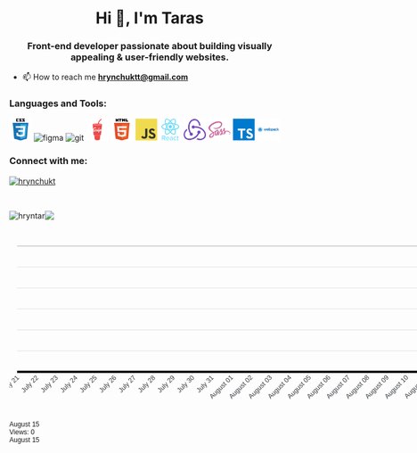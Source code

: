 <h1 align="center">Hi 👋, I'm Taras</h1>
<h3 align="center">Front-end developer passionate about building visually appealing & user-friendly websites.</h3>

- 📫 How to reach me **hrynchuktt@gmail.com**



<h3 align="left">Languages and Tools:</h3>
<p align="left"> <img src="https://raw.githubusercontent.com/devicons/devicon/master/icons/css3/css3-original-wordmark.svg" alt="css3" width="40" height="40"/>  <img src="https://www.vectorlogo.zone/logos/figma/figma-icon.svg" alt="figma" width="40" height="40"/>  <img src="https://www.vectorlogo.zone/logos/git-scm/git-scm-icon.svg" alt="git" width="40" height="40"/> <img src="https://raw.githubusercontent.com/devicons/devicon/master/icons/gulp/gulp-plain.svg" alt="gulp" width="40" height="40"/>  <img src="https://raw.githubusercontent.com/devicons/devicon/master/icons/html5/html5-original-wordmark.svg" alt="html5" width="40" height="40"/> <img src="https://raw.githubusercontent.com/devicons/devicon/master/icons/javascript/javascript-original.svg" alt="javascript" width="40" height="40"/> <img src="https://raw.githubusercontent.com/devicons/devicon/master/icons/react/react-original-wordmark.svg" alt="react" width="40" height="40"/>  <img src="https://raw.githubusercontent.com/devicons/devicon/master/icons/redux/redux-original.svg" alt="redux" width="40" height="40"/> <img src="https://raw.githubusercontent.com/devicons/devicon/master/icons/sass/sass-original.svg" alt="sass" width="40" height="40"/> <img src="https://raw.githubusercontent.com/devicons/devicon/master/icons/typescript/typescript-original.svg" alt="typescript" width="40" height="40"/> <img src="https://raw.githubusercontent.com/devicons/devicon/d00d0969292a6569d45b06d3f350f463a0107b0d/icons/webpack/webpack-original-wordmark.svg" alt="webpack" width="40" height="40"/> </p>

<h3 align="left">Connect with me:</h3>
<p align="left">
<a href="https://linkedin.com/in/hrynchukt" target="blank"><img align="center" src="https://raw.githubusercontent.com/rahuldkjain/github-profile-readme-generator/master/src/images/icons/Social/linked-in-alt.svg" alt="hrynchukt" height="30" width="40" /></a>
</p>



<br/>

<p><img align="left" src="https://github-readme-stats.vercel.app/api/top-langs?username=hryntar&show_icons=true&title_color=ffffff&text_color=ffffff&bg_color=000000&locale=en&layout=compact" alt="hryntar" /></p>

<a href="https://u8views.com/github/hryntar"><img src="https://u8views.com/api/v1/github/profiles/107917877/views/day-week-month-total-count.svg"></a>


<div class="profile__chart">
                <div class="profile__chart js-chart-views-statistic" style="min-height: 355px;"><div id="apexchartsc9pid7sd" class="apexcharts-canvas apexchartsc9pid7sd apexcharts-theme-" style="width: 1136px; height: 340px;"><svg id="SvgjsSvg1496" width="1136" height="340" xmlns="http://www.w3.org/2000/svg" version="1.1" xmlns:xlink="http://www.w3.org/1999/xlink" xmlns:svgjs="http://svgjs.dev" class="apexcharts-svg" xmlns:data="ApexChartsNS" transform="translate(0, 0)"><foreignObject x="0" y="0" width="1136" height="340"><div class="apexcharts-legend" xmlns="http://www.w3.org/1999/xhtml" style="max-height: 170px;"></div></foreignObject><rect id="SvgjsRect1502" width="0" height="0" x="0" y="0" rx="0" ry="0" opacity="1" stroke-width="0" stroke="none" stroke-dasharray="0" fill="#fefefe"></rect><g id="SvgjsG1506" class="apexcharts-datalabels-group" transform="translate(0, 0) scale(1)"></g><g id="SvgjsG1507" class="apexcharts-datalabels-group" transform="translate(0, 0) scale(1)"></g><g id="SvgjsG1664" class="apexcharts-yaxis" rel="0" transform="translate(1128.4261713027954, 0)"><g id="SvgjsG1665" class="apexcharts-yaxis-texts-g"><text id="SvgjsText1667" font-family="Helvetica, Arial, sans-serif" x="-20" y="33.666666666666664" text-anchor="start" dominant-baseline="auto" font-size="11px" font-weight="400" fill="#373d3f" class="apexcharts-text apexcharts-yaxis-label " style="font-family: Helvetica, Arial, sans-serif;"><tspan id="SvgjsTspan1668">3</tspan><title>3</title></text><text id="SvgjsText1670" font-family="Helvetica, Arial, sans-serif" x="-20" y="71.29849193488226" text-anchor="start" dominant-baseline="auto" font-size="11px" font-weight="400" fill="#373d3f" class="apexcharts-text apexcharts-yaxis-label " style="font-family: Helvetica, Arial, sans-serif;"><tspan id="SvgjsTspan1671">2.5</tspan><title>2.5</title></text><text id="SvgjsText1673" font-family="Helvetica, Arial, sans-serif" x="-20" y="108.93031720309787" text-anchor="start" dominant-baseline="auto" font-size="11px" font-weight="400" fill="#373d3f" class="apexcharts-text apexcharts-yaxis-label " style="font-family: Helvetica, Arial, sans-serif;"><tspan id="SvgjsTspan1674">2</tspan><title>2</title></text><text id="SvgjsText1676" font-family="Helvetica, Arial, sans-serif" x="-20" y="146.56214247131348" text-anchor="start" dominant-baseline="auto" font-size="11px" font-weight="400" fill="#373d3f" class="apexcharts-text apexcharts-yaxis-label " style="font-family: Helvetica, Arial, sans-serif;"><tspan id="SvgjsTspan1677">1.5</tspan><title>1.5</title></text><text id="SvgjsText1679" font-family="Helvetica, Arial, sans-serif" x="-20" y="184.19396773952909" text-anchor="start" dominant-baseline="auto" font-size="11px" font-weight="400" fill="#373d3f" class="apexcharts-text apexcharts-yaxis-label " style="font-family: Helvetica, Arial, sans-serif;"><tspan id="SvgjsTspan1680">1</tspan><title>1</title></text><text id="SvgjsText1682" font-family="Helvetica, Arial, sans-serif" x="-20" y="221.8257930077447" text-anchor="start" dominant-baseline="auto" font-size="11px" font-weight="400" fill="#373d3f" class="apexcharts-text apexcharts-yaxis-label " style="font-family: Helvetica, Arial, sans-serif;"><tspan id="SvgjsTspan1683">0.5</tspan><title>0.5</title></text><text id="SvgjsText1685" font-family="Helvetica, Arial, sans-serif" x="-20" y="259.4576182759603" text-anchor="start" dominant-baseline="auto" font-size="11px" font-weight="400" fill="#373d3f" class="apexcharts-text apexcharts-yaxis-label " style="font-family: Helvetica, Arial, sans-serif;"><tspan id="SvgjsTspan1686">0</tspan><title>0</title></text></g></g><g id="SvgjsG1498" class="apexcharts-inner apexcharts-graphical" transform="translate(14, 30)"><defs id="SvgjsDefs1497"><clipPath id="gridRectMaskc9pid7sd"><rect id="SvgjsRect1504" width="1091.4261713027954" height="233.79095160929361" x="-4" y="-4" rx="0" ry="0" opacity="1" stroke-width="0" stroke="none" stroke-dasharray="0" fill="#fff"></rect></clipPath><clipPath id="forecastMaskc9pid7sd"></clipPath><clipPath id="nonForecastMaskc9pid7sd"></clipPath><clipPath id="gridRectMarkerMaskc9pid7sd"><rect id="SvgjsRect1505" width="1087.4261713027954" height="229.79095160929361" x="-2" y="-2" rx="0" ry="0" opacity="1" stroke-width="0" stroke="none" stroke-dasharray="0" fill="#fff"></rect></clipPath><linearGradient id="SvgjsLinearGradient1512" x1="0" y1="0" x2="0" y2="1"><stop id="SvgjsStop1513" stop-opacity="0.7" stop-color="rgba(160,172,255,0.7)" offset="0"></stop><stop id="SvgjsStop1514" stop-opacity="0.9" stop-color="rgba(255,255,255,0.9)" offset="1"></stop><stop id="SvgjsStop1515" stop-opacity="0.9" stop-color="rgba(255,255,255,0.9)" offset="1"></stop></linearGradient></defs><line id="SvgjsLine1503" x1="873.230783308706" y1="0" x2="873.230783308706" y2="225.79095160929361" stroke="#b6b6b6" stroke-dasharray="3" stroke-linecap="butt" class="apexcharts-xcrosshairs" x="873.230783308706" y="0" width="1" height="225.79095160929361" fill="#b1b9c4" filter="none" fill-opacity="0.9" stroke-width="1"></line><line id="SvgjsLine1522" x1="0" y1="225.79095160929361" x2="0" y2="231.79095160929361" stroke="#e0e0e0" stroke-dasharray="0" stroke-linecap="butt" class="apexcharts-xaxis-tick"></line><line id="SvgjsLine1523" x1="34.94923133234824" y1="225.79095160929361" x2="34.94923133234824" y2="231.79095160929361" stroke="#e0e0e0" stroke-dasharray="0" stroke-linecap="butt" class="apexcharts-xaxis-tick"></line><line id="SvgjsLine1524" x1="69.89846266469648" y1="225.79095160929361" x2="69.89846266469648" y2="231.79095160929361" stroke="#e0e0e0" stroke-dasharray="0" stroke-linecap="butt" class="apexcharts-xaxis-tick"></line><line id="SvgjsLine1525" x1="104.84769399704473" y1="225.79095160929361" x2="104.84769399704473" y2="231.79095160929361" stroke="#e0e0e0" stroke-dasharray="0" stroke-linecap="butt" class="apexcharts-xaxis-tick"></line><line id="SvgjsLine1526" x1="139.79692532939296" y1="225.79095160929361" x2="139.79692532939296" y2="231.79095160929361" stroke="#e0e0e0" stroke-dasharray="0" stroke-linecap="butt" class="apexcharts-xaxis-tick"></line><line id="SvgjsLine1527" x1="174.7461566617412" y1="225.79095160929361" x2="174.7461566617412" y2="231.79095160929361" stroke="#e0e0e0" stroke-dasharray="0" stroke-linecap="butt" class="apexcharts-xaxis-tick"></line><line id="SvgjsLine1528" x1="209.69538799408943" y1="225.79095160929361" x2="209.69538799408943" y2="231.79095160929361" stroke="#e0e0e0" stroke-dasharray="0" stroke-linecap="butt" class="apexcharts-xaxis-tick"></line><line id="SvgjsLine1529" x1="244.64461932643766" y1="225.79095160929361" x2="244.64461932643766" y2="231.79095160929361" stroke="#e0e0e0" stroke-dasharray="0" stroke-linecap="butt" class="apexcharts-xaxis-tick"></line><line id="SvgjsLine1530" x1="279.5938506587859" y1="225.79095160929361" x2="279.5938506587859" y2="231.79095160929361" stroke="#e0e0e0" stroke-dasharray="0" stroke-linecap="butt" class="apexcharts-xaxis-tick"></line><line id="SvgjsLine1531" x1="314.54308199113416" y1="225.79095160929361" x2="314.54308199113416" y2="231.79095160929361" stroke="#e0e0e0" stroke-dasharray="0" stroke-linecap="butt" class="apexcharts-xaxis-tick"></line><line id="SvgjsLine1532" x1="349.4923133234824" y1="225.79095160929361" x2="349.4923133234824" y2="231.79095160929361" stroke="#e0e0e0" stroke-dasharray="0" stroke-linecap="butt" class="apexcharts-xaxis-tick"></line><line id="SvgjsLine1533" x1="384.4415446558306" y1="225.79095160929361" x2="384.4415446558306" y2="231.79095160929361" stroke="#e0e0e0" stroke-dasharray="0" stroke-linecap="butt" class="apexcharts-xaxis-tick"></line><line id="SvgjsLine1534" x1="419.39077598817886" y1="225.79095160929361" x2="419.39077598817886" y2="231.79095160929361" stroke="#e0e0e0" stroke-dasharray="0" stroke-linecap="butt" class="apexcharts-xaxis-tick"></line><line id="SvgjsLine1535" x1="454.3400073205271" y1="225.79095160929361" x2="454.3400073205271" y2="231.79095160929361" stroke="#e0e0e0" stroke-dasharray="0" stroke-linecap="butt" class="apexcharts-xaxis-tick"></line><line id="SvgjsLine1536" x1="489.2892386528753" y1="225.79095160929361" x2="489.2892386528753" y2="231.79095160929361" stroke="#e0e0e0" stroke-dasharray="0" stroke-linecap="butt" class="apexcharts-xaxis-tick"></line><line id="SvgjsLine1537" x1="524.2384699852236" y1="225.79095160929361" x2="524.2384699852236" y2="231.79095160929361" stroke="#e0e0e0" stroke-dasharray="0" stroke-linecap="butt" class="apexcharts-xaxis-tick"></line><line id="SvgjsLine1538" x1="559.1877013175719" y1="225.79095160929361" x2="559.1877013175719" y2="231.79095160929361" stroke="#e0e0e0" stroke-dasharray="0" stroke-linecap="butt" class="apexcharts-xaxis-tick"></line><line id="SvgjsLine1539" x1="594.1369326499201" y1="225.79095160929361" x2="594.1369326499201" y2="231.79095160929361" stroke="#e0e0e0" stroke-dasharray="0" stroke-linecap="butt" class="apexcharts-xaxis-tick"></line><line id="SvgjsLine1540" x1="629.0861639822684" y1="225.79095160929361" x2="629.0861639822684" y2="231.79095160929361" stroke="#e0e0e0" stroke-dasharray="0" stroke-linecap="butt" class="apexcharts-xaxis-tick"></line><line id="SvgjsLine1541" x1="664.0353953146167" y1="225.79095160929361" x2="664.0353953146167" y2="231.79095160929361" stroke="#e0e0e0" stroke-dasharray="0" stroke-linecap="butt" class="apexcharts-xaxis-tick"></line><line id="SvgjsLine1542" x1="698.984626646965" y1="225.79095160929361" x2="698.984626646965" y2="231.79095160929361" stroke="#e0e0e0" stroke-dasharray="0" stroke-linecap="butt" class="apexcharts-xaxis-tick"></line><line id="SvgjsLine1543" x1="733.9338579793133" y1="225.79095160929361" x2="733.9338579793133" y2="231.79095160929361" stroke="#e0e0e0" stroke-dasharray="0" stroke-linecap="butt" class="apexcharts-xaxis-tick"></line><line id="SvgjsLine1544" x1="768.8830893116616" y1="225.79095160929361" x2="768.8830893116616" y2="231.79095160929361" stroke="#e0e0e0" stroke-dasharray="0" stroke-linecap="butt" class="apexcharts-xaxis-tick"></line><line id="SvgjsLine1545" x1="803.8323206440099" y1="225.79095160929361" x2="803.8323206440099" y2="231.79095160929361" stroke="#e0e0e0" stroke-dasharray="0" stroke-linecap="butt" class="apexcharts-xaxis-tick"></line><line id="SvgjsLine1546" x1="838.7815519763582" y1="225.79095160929361" x2="838.7815519763582" y2="231.79095160929361" stroke="#e0e0e0" stroke-dasharray="0" stroke-linecap="butt" class="apexcharts-xaxis-tick"></line><line id="SvgjsLine1547" x1="873.7307833087065" y1="225.79095160929361" x2="873.7307833087065" y2="231.79095160929361" stroke="#e0e0e0" stroke-dasharray="0" stroke-linecap="butt" class="apexcharts-xaxis-tick"></line><line id="SvgjsLine1548" x1="908.6800146410548" y1="225.79095160929361" x2="908.6800146410548" y2="231.79095160929361" stroke="#e0e0e0" stroke-dasharray="0" stroke-linecap="butt" class="apexcharts-xaxis-tick"></line><line id="SvgjsLine1549" x1="943.629245973403" y1="225.79095160929361" x2="943.629245973403" y2="231.79095160929361" stroke="#e0e0e0" stroke-dasharray="0" stroke-linecap="butt" class="apexcharts-xaxis-tick"></line><line id="SvgjsLine1550" x1="978.5784773057513" y1="225.79095160929361" x2="978.5784773057513" y2="231.79095160929361" stroke="#e0e0e0" stroke-dasharray="0" stroke-linecap="butt" class="apexcharts-xaxis-tick"></line><line id="SvgjsLine1551" x1="1013.5277086380996" y1="225.79095160929361" x2="1013.5277086380996" y2="231.79095160929361" stroke="#e0e0e0" stroke-dasharray="0" stroke-linecap="butt" class="apexcharts-xaxis-tick"></line><line id="SvgjsLine1552" x1="1048.4769399704478" y1="225.79095160929361" x2="1048.4769399704478" y2="231.79095160929361" stroke="#e0e0e0" stroke-dasharray="0" stroke-linecap="butt" class="apexcharts-xaxis-tick"></line><line id="SvgjsLine1553" x1="1083.426171302796" y1="225.79095160929361" x2="1083.426171302796" y2="231.79095160929361" stroke="#e0e0e0" stroke-dasharray="0" stroke-linecap="butt" class="apexcharts-xaxis-tick"></line><g id="SvgjsG1518" class="apexcharts-grid"><g id="SvgjsG1519" class="apexcharts-gridlines-horizontal"><line id="SvgjsLine1555" x1="0" y1="37.6318252682156" x2="1083.4261713027954" y2="37.6318252682156" stroke="#e0e0e0" stroke-dasharray="0" stroke-linecap="butt" class="apexcharts-gridline"></line><line id="SvgjsLine1556" x1="0" y1="75.2636505364312" x2="1083.4261713027954" y2="75.2636505364312" stroke="#e0e0e0" stroke-dasharray="0" stroke-linecap="butt" class="apexcharts-gridline"></line><line id="SvgjsLine1557" x1="0" y1="112.8954758046468" x2="1083.4261713027954" y2="112.8954758046468" stroke="#e0e0e0" stroke-dasharray="0" stroke-linecap="butt" class="apexcharts-gridline"></line><line id="SvgjsLine1558" x1="0" y1="150.5273010728624" x2="1083.4261713027954" y2="150.5273010728624" stroke="#e0e0e0" stroke-dasharray="0" stroke-linecap="butt" class="apexcharts-gridline"></line><line id="SvgjsLine1559" x1="0" y1="188.159126341078" x2="1083.4261713027954" y2="188.159126341078" stroke="#e0e0e0" stroke-dasharray="0" stroke-linecap="butt" class="apexcharts-gridline"></line></g><g id="SvgjsG1520" class="apexcharts-gridlines-vertical"></g><line id="SvgjsLine1562" x1="0" y1="225.79095160929361" x2="1083.4261713027954" y2="225.79095160929361" stroke="transparent" stroke-dasharray="0" stroke-linecap="butt"></line><line id="SvgjsLine1561" x1="0" y1="1" x2="0" y2="225.79095160929361" stroke="transparent" stroke-dasharray="0" stroke-linecap="butt"></line></g><g id="SvgjsG1521" class="apexcharts-grid-borders"><line id="SvgjsLine1554" x1="0" y1="0" x2="1083.4261713027954" y2="0" stroke="#e0e0e0" stroke-dasharray="0" stroke-linecap="butt" class="apexcharts-gridline"></line><line id="SvgjsLine1560" x1="0" y1="225.79095160929361" x2="1083.4261713027954" y2="225.79095160929361" stroke="#e0e0e0" stroke-dasharray="0" stroke-linecap="butt" class="apexcharts-gridline"></line><line id="SvgjsLine1663" x1="0" y1="225.79095160929361" x2="1083.4261713027954" y2="225.79095160929361" stroke="#e0e0e0" stroke-dasharray="0" stroke-width="1" stroke-linecap="butt"></line></g><g id="SvgjsG1508" class="apexcharts-area-series apexcharts-plot-series"><g id="SvgjsG1509" class="apexcharts-series" zIndex="0" seriesName="Views" data:longestSeries="true" rel="1" data:realIndex="0"><path id="SvgjsPath1516" d="M 0 225.79095160929361C 12.232230966321884 225.79095160929361 22.717000366026355 225.79095160929361 34.94923133234824 225.79095160929361C 47.18146229867013 225.79095160929361 57.666231698374595 225.79095160929361 69.89846266469648 225.79095160929361C 82.13069363101836 225.79095160929361 92.61546303072284 225.79095160929361 104.84769399704471 225.79095160929361C 117.07992496336661 225.79095160929361 127.56469436307108 225.79095160929361 139.79692532939296 225.79095160929361C 152.02915629571484 225.79095160929361 162.51392569541932 225.79095160929361 174.7461566617412 225.79095160929361C 186.97838762806307 225.79095160929361 197.46315702776755 225.79095160929361 209.69538799408943 225.79095160929361C 221.9276189604113 225.79095160929361 232.4123883601158 225.79095160929361 244.6446193264377 225.79095160929361C 256.87685029275957 225.79095160929361 267.36161969246405 225.79095160929361 279.5938506587859 225.79095160929361C 291.8260816251078 225.79095160929361 302.3108510248123 225.79095160929361 314.54308199113416 225.79095160929361C 326.77531295745604 225.79095160929361 337.2600823571605 225.79095160929361 349.4923133234824 225.79095160929361C 361.72454428980427 225.79095160929361 372.20931368950875 225.79095160929361 384.4415446558306 225.79095160929361C 396.6737756221525 225.79095160929361 407.158545021857 225.79095160929361 419.39077598817886 225.79095160929361C 431.62300695450074 225.79095160929361 442.1077763542052 225.79095160929361 454.3400073205271 225.79095160929361C 466.572238286849 225.79095160929361 477.0570076865535 225.79095160929361 489.2892386528754 225.79095160929361C 501.52146961919726 225.79095160929361 512.0062390189017 225.79095160929361 524.2384699852236 225.79095160929361C 536.4707009515455 225.79095160929361 546.9554703512499 225.79095160929361 559.1877013175719 225.79095160929361C 571.4199322838937 225.79095160929361 581.9047016835982 225.79095160929361 594.13693264992 225.79095160929361C 606.369163616242 225.79095160929361 616.8539330159464 225.79095160929361 629.0861639822683 225.79095160929361C 641.3183949485903 225.79095160929361 651.8031643482947 225.79095160929361 664.0353953146166 225.79095160929361C 676.2676262809384 225.79095160929361 686.752395680643 225.79095160929361 698.9846266469648 225.79095160929361C 711.2168576132867 225.79095160929361 721.7016270129911 225.79095160929361 733.9338579793131 225.79095160929361C 746.1660889456349 225.79095160929361 756.6508583453394 225.79095160929361 768.8830893116613 225.79095160929361C 781.1153202779832 225.79095160929361 791.6000896776876 225.79095160929361 803.8323206440095 225.79095160929361C 816.0645516103314 225.79095160929361 826.5493210100359 225.79095160929361 838.7815519763577 225.79095160929361C 851.0137829426797 225.79095160929361 861.4985523423841 225.79095160929361 873.730783308706 225.79095160929361C 885.9630142750278 225.79095160929361 896.4477836747324 225.79095160929361 908.6800146410542 225.79095160929361C 920.9122456073761 225.79095160929361 931.3970150070805 225.79095160929361 943.6292459734025 225.79095160929361C 955.8614769397244 225.79095160929361 966.3462463394288 225.79095160929361 978.5784773057508 225.79095160929361C 990.8107082720726 225.79095160929361 1001.2954776717771 225.79095160929361 1013.5277086380989 225.79095160929361C 1025.7599396044209 225.79095160929361 1036.2447090041253 225.79095160929361 1048.4769399704471 225.79095160929361C 1060.709170936769 225.79095160929361 1071.1939403364736 0 1083.4261713027954 0C 1083.4261713027954 0 1083.4261713027954 0 1083.4261713027954 225.79095160929361 L 0 225.79095160929361z" fill="url(#SvgjsLinearGradient1512)" fill-opacity="1" stroke-opacity="1" stroke-linecap="butt" stroke-width="0" stroke-dasharray="0" class="apexcharts-area" index="0" clip-path="url(#gridRectMaskc9pid7sd)" pathTo="M 0 225.79095160929361C 12.232230966321884 225.79095160929361 22.717000366026355 225.79095160929361 34.94923133234824 225.79095160929361C 47.18146229867013 225.79095160929361 57.666231698374595 225.79095160929361 69.89846266469648 225.79095160929361C 82.13069363101836 225.79095160929361 92.61546303072284 225.79095160929361 104.84769399704471 225.79095160929361C 117.07992496336661 225.79095160929361 127.56469436307108 225.79095160929361 139.79692532939296 225.79095160929361C 152.02915629571484 225.79095160929361 162.51392569541932 225.79095160929361 174.7461566617412 225.79095160929361C 186.97838762806307 225.79095160929361 197.46315702776755 225.79095160929361 209.69538799408943 225.79095160929361C 221.9276189604113 225.79095160929361 232.4123883601158 225.79095160929361 244.6446193264377 225.79095160929361C 256.87685029275957 225.79095160929361 267.36161969246405 225.79095160929361 279.5938506587859 225.79095160929361C 291.8260816251078 225.79095160929361 302.3108510248123 225.79095160929361 314.54308199113416 225.79095160929361C 326.77531295745604 225.79095160929361 337.2600823571605 225.79095160929361 349.4923133234824 225.79095160929361C 361.72454428980427 225.79095160929361 372.20931368950875 225.79095160929361 384.4415446558306 225.79095160929361C 396.6737756221525 225.79095160929361 407.158545021857 225.79095160929361 419.39077598817886 225.79095160929361C 431.62300695450074 225.79095160929361 442.1077763542052 225.79095160929361 454.3400073205271 225.79095160929361C 466.572238286849 225.79095160929361 477.0570076865535 225.79095160929361 489.2892386528754 225.79095160929361C 501.52146961919726 225.79095160929361 512.0062390189017 225.79095160929361 524.2384699852236 225.79095160929361C 536.4707009515455 225.79095160929361 546.9554703512499 225.79095160929361 559.1877013175719 225.79095160929361C 571.4199322838937 225.79095160929361 581.9047016835982 225.79095160929361 594.13693264992 225.79095160929361C 606.369163616242 225.79095160929361 616.8539330159464 225.79095160929361 629.0861639822683 225.79095160929361C 641.3183949485903 225.79095160929361 651.8031643482947 225.79095160929361 664.0353953146166 225.79095160929361C 676.2676262809384 225.79095160929361 686.752395680643 225.79095160929361 698.9846266469648 225.79095160929361C 711.2168576132867 225.79095160929361 721.7016270129911 225.79095160929361 733.9338579793131 225.79095160929361C 746.1660889456349 225.79095160929361 756.6508583453394 225.79095160929361 768.8830893116613 225.79095160929361C 781.1153202779832 225.79095160929361 791.6000896776876 225.79095160929361 803.8323206440095 225.79095160929361C 816.0645516103314 225.79095160929361 826.5493210100359 225.79095160929361 838.7815519763577 225.79095160929361C 851.0137829426797 225.79095160929361 861.4985523423841 225.79095160929361 873.730783308706 225.79095160929361C 885.9630142750278 225.79095160929361 896.4477836747324 225.79095160929361 908.6800146410542 225.79095160929361C 920.9122456073761 225.79095160929361 931.3970150070805 225.79095160929361 943.6292459734025 225.79095160929361C 955.8614769397244 225.79095160929361 966.3462463394288 225.79095160929361 978.5784773057508 225.79095160929361C 990.8107082720726 225.79095160929361 1001.2954776717771 225.79095160929361 1013.5277086380989 225.79095160929361C 1025.7599396044209 225.79095160929361 1036.2447090041253 225.79095160929361 1048.4769399704471 225.79095160929361C 1060.709170936769 225.79095160929361 1071.1939403364736 0 1083.4261713027954 0C 1083.4261713027954 0 1083.4261713027954 0 1083.4261713027954 225.79095160929361 L 0 225.79095160929361z" pathFrom="M 0 225.79095160929361 L 0 225.79095160929361 L 34.94923133234824 225.79095160929361 L 69.89846266469648 225.79095160929361 L 104.84769399704471 225.79095160929361 L 139.79692532939296 225.79095160929361 L 174.7461566617412 225.79095160929361 L 209.69538799408943 225.79095160929361 L 244.6446193264377 225.79095160929361 L 279.5938506587859 225.79095160929361 L 314.54308199113416 225.79095160929361 L 349.4923133234824 225.79095160929361 L 384.4415446558306 225.79095160929361 L 419.39077598817886 225.79095160929361 L 454.3400073205271 225.79095160929361 L 489.2892386528754 225.79095160929361 L 524.2384699852236 225.79095160929361 L 559.1877013175719 225.79095160929361 L 594.13693264992 225.79095160929361 L 629.0861639822683 225.79095160929361 L 664.0353953146166 225.79095160929361 L 698.9846266469648 225.79095160929361 L 733.9338579793131 225.79095160929361 L 768.8830893116613 225.79095160929361 L 803.8323206440095 225.79095160929361 L 838.7815519763577 225.79095160929361 L 873.730783308706 225.79095160929361 L 908.6800146410542 225.79095160929361 L 943.6292459734025 225.79095160929361 L 978.5784773057508 225.79095160929361 L 1013.5277086380989 225.79095160929361 L 1048.4769399704471 225.79095160929361 L 1083.4261713027954 225.79095160929361z"></path><path id="SvgjsPath1517" d="M 0 225.79095160929361C 12.232230966321884 225.79095160929361 22.717000366026355 225.79095160929361 34.94923133234824 225.79095160929361C 47.18146229867013 225.79095160929361 57.666231698374595 225.79095160929361 69.89846266469648 225.79095160929361C 82.13069363101836 225.79095160929361 92.61546303072284 225.79095160929361 104.84769399704471 225.79095160929361C 117.07992496336661 225.79095160929361 127.56469436307108 225.79095160929361 139.79692532939296 225.79095160929361C 152.02915629571484 225.79095160929361 162.51392569541932 225.79095160929361 174.7461566617412 225.79095160929361C 186.97838762806307 225.79095160929361 197.46315702776755 225.79095160929361 209.69538799408943 225.79095160929361C 221.9276189604113 225.79095160929361 232.4123883601158 225.79095160929361 244.6446193264377 225.79095160929361C 256.87685029275957 225.79095160929361 267.36161969246405 225.79095160929361 279.5938506587859 225.79095160929361C 291.8260816251078 225.79095160929361 302.3108510248123 225.79095160929361 314.54308199113416 225.79095160929361C 326.77531295745604 225.79095160929361 337.2600823571605 225.79095160929361 349.4923133234824 225.79095160929361C 361.72454428980427 225.79095160929361 372.20931368950875 225.79095160929361 384.4415446558306 225.79095160929361C 396.6737756221525 225.79095160929361 407.158545021857 225.79095160929361 419.39077598817886 225.79095160929361C 431.62300695450074 225.79095160929361 442.1077763542052 225.79095160929361 454.3400073205271 225.79095160929361C 466.572238286849 225.79095160929361 477.0570076865535 225.79095160929361 489.2892386528754 225.79095160929361C 501.52146961919726 225.79095160929361 512.0062390189017 225.79095160929361 524.2384699852236 225.79095160929361C 536.4707009515455 225.79095160929361 546.9554703512499 225.79095160929361 559.1877013175719 225.79095160929361C 571.4199322838937 225.79095160929361 581.9047016835982 225.79095160929361 594.13693264992 225.79095160929361C 606.369163616242 225.79095160929361 616.8539330159464 225.79095160929361 629.0861639822683 225.79095160929361C 641.3183949485903 225.79095160929361 651.8031643482947 225.79095160929361 664.0353953146166 225.79095160929361C 676.2676262809384 225.79095160929361 686.752395680643 225.79095160929361 698.9846266469648 225.79095160929361C 711.2168576132867 225.79095160929361 721.7016270129911 225.79095160929361 733.9338579793131 225.79095160929361C 746.1660889456349 225.79095160929361 756.6508583453394 225.79095160929361 768.8830893116613 225.79095160929361C 781.1153202779832 225.79095160929361 791.6000896776876 225.79095160929361 803.8323206440095 225.79095160929361C 816.0645516103314 225.79095160929361 826.5493210100359 225.79095160929361 838.7815519763577 225.79095160929361C 851.0137829426797 225.79095160929361 861.4985523423841 225.79095160929361 873.730783308706 225.79095160929361C 885.9630142750278 225.79095160929361 896.4477836747324 225.79095160929361 908.6800146410542 225.79095160929361C 920.9122456073761 225.79095160929361 931.3970150070805 225.79095160929361 943.6292459734025 225.79095160929361C 955.8614769397244 225.79095160929361 966.3462463394288 225.79095160929361 978.5784773057508 225.79095160929361C 990.8107082720726 225.79095160929361 1001.2954776717771 225.79095160929361 1013.5277086380989 225.79095160929361C 1025.7599396044209 225.79095160929361 1036.2447090041253 225.79095160929361 1048.4769399704471 225.79095160929361C 1060.709170936769 225.79095160929361 1071.1939403364736 0 1083.4261713027954 0" fill="none" fill-opacity="1" stroke="black" stroke-opacity="1" stroke-linecap="butt" stroke-width="4" stroke-dasharray="0" class="apexcharts-area" index="0" clip-path="url(#gridRectMaskc9pid7sd)" pathTo="M 0 225.79095160929361C 12.232230966321884 225.79095160929361 22.717000366026355 225.79095160929361 34.94923133234824 225.79095160929361C 47.18146229867013 225.79095160929361 57.666231698374595 225.79095160929361 69.89846266469648 225.79095160929361C 82.13069363101836 225.79095160929361 92.61546303072284 225.79095160929361 104.84769399704471 225.79095160929361C 117.07992496336661 225.79095160929361 127.56469436307108 225.79095160929361 139.79692532939296 225.79095160929361C 152.02915629571484 225.79095160929361 162.51392569541932 225.79095160929361 174.7461566617412 225.79095160929361C 186.97838762806307 225.79095160929361 197.46315702776755 225.79095160929361 209.69538799408943 225.79095160929361C 221.9276189604113 225.79095160929361 232.4123883601158 225.79095160929361 244.6446193264377 225.79095160929361C 256.87685029275957 225.79095160929361 267.36161969246405 225.79095160929361 279.5938506587859 225.79095160929361C 291.8260816251078 225.79095160929361 302.3108510248123 225.79095160929361 314.54308199113416 225.79095160929361C 326.77531295745604 225.79095160929361 337.2600823571605 225.79095160929361 349.4923133234824 225.79095160929361C 361.72454428980427 225.79095160929361 372.20931368950875 225.79095160929361 384.4415446558306 225.79095160929361C 396.6737756221525 225.79095160929361 407.158545021857 225.79095160929361 419.39077598817886 225.79095160929361C 431.62300695450074 225.79095160929361 442.1077763542052 225.79095160929361 454.3400073205271 225.79095160929361C 466.572238286849 225.79095160929361 477.0570076865535 225.79095160929361 489.2892386528754 225.79095160929361C 501.52146961919726 225.79095160929361 512.0062390189017 225.79095160929361 524.2384699852236 225.79095160929361C 536.4707009515455 225.79095160929361 546.9554703512499 225.79095160929361 559.1877013175719 225.79095160929361C 571.4199322838937 225.79095160929361 581.9047016835982 225.79095160929361 594.13693264992 225.79095160929361C 606.369163616242 225.79095160929361 616.8539330159464 225.79095160929361 629.0861639822683 225.79095160929361C 641.3183949485903 225.79095160929361 651.8031643482947 225.79095160929361 664.0353953146166 225.79095160929361C 676.2676262809384 225.79095160929361 686.752395680643 225.79095160929361 698.9846266469648 225.79095160929361C 711.2168576132867 225.79095160929361 721.7016270129911 225.79095160929361 733.9338579793131 225.79095160929361C 746.1660889456349 225.79095160929361 756.6508583453394 225.79095160929361 768.8830893116613 225.79095160929361C 781.1153202779832 225.79095160929361 791.6000896776876 225.79095160929361 803.8323206440095 225.79095160929361C 816.0645516103314 225.79095160929361 826.5493210100359 225.79095160929361 838.7815519763577 225.79095160929361C 851.0137829426797 225.79095160929361 861.4985523423841 225.79095160929361 873.730783308706 225.79095160929361C 885.9630142750278 225.79095160929361 896.4477836747324 225.79095160929361 908.6800146410542 225.79095160929361C 920.9122456073761 225.79095160929361 931.3970150070805 225.79095160929361 943.6292459734025 225.79095160929361C 955.8614769397244 225.79095160929361 966.3462463394288 225.79095160929361 978.5784773057508 225.79095160929361C 990.8107082720726 225.79095160929361 1001.2954776717771 225.79095160929361 1013.5277086380989 225.79095160929361C 1025.7599396044209 225.79095160929361 1036.2447090041253 225.79095160929361 1048.4769399704471 225.79095160929361C 1060.709170936769 225.79095160929361 1071.1939403364736 0 1083.4261713027954 0" pathFrom="M 0 225.79095160929361 L 0 225.79095160929361 L 34.94923133234824 225.79095160929361 L 69.89846266469648 225.79095160929361 L 104.84769399704471 225.79095160929361 L 139.79692532939296 225.79095160929361 L 174.7461566617412 225.79095160929361 L 209.69538799408943 225.79095160929361 L 244.6446193264377 225.79095160929361 L 279.5938506587859 225.79095160929361 L 314.54308199113416 225.79095160929361 L 349.4923133234824 225.79095160929361 L 384.4415446558306 225.79095160929361 L 419.39077598817886 225.79095160929361 L 454.3400073205271 225.79095160929361 L 489.2892386528754 225.79095160929361 L 524.2384699852236 225.79095160929361 L 559.1877013175719 225.79095160929361 L 594.13693264992 225.79095160929361 L 629.0861639822683 225.79095160929361 L 664.0353953146166 225.79095160929361 L 698.9846266469648 225.79095160929361 L 733.9338579793131 225.79095160929361 L 768.8830893116613 225.79095160929361 L 803.8323206440095 225.79095160929361 L 838.7815519763577 225.79095160929361 L 873.730783308706 225.79095160929361 L 908.6800146410542 225.79095160929361 L 943.6292459734025 225.79095160929361 L 978.5784773057508 225.79095160929361 L 1013.5277086380989 225.79095160929361 L 1048.4769399704471 225.79095160929361 L 1083.4261713027954 225.79095160929361" fill-rule="evenodd"></path><g id="SvgjsG1510" class="apexcharts-series-markers-wrap apexcharts-hidden-element-shown" data:realIndex="0"><g class="apexcharts-series-markers"><path id="SvgjsPath1690" d="M 873.730783308706, 0 
           m -0, 0 
           a 0,0 0 1,0 0,0 
           a 0,0 0 1,0 -0,0" fill="black" fill-opacity="1" stroke="#ffffff" stroke-opacity="0.9" stroke-linecap="butt" stroke-width="2" stroke-dasharray="0" cx="873.730783308706" cy="0" shape="circle" class="apexcharts-marker wkoyhg0wp no-pointer-events" default-marker-size="0"></path></g></g></g><g id="SvgjsG1511" class="apexcharts-datalabels" data:realIndex="0"></g></g><line id="SvgjsLine1563" x1="0" y1="0" x2="1083.4261713027954" y2="0" stroke="#b6b6b6" stroke-dasharray="0" stroke-width="1" stroke-linecap="butt" class="apexcharts-ycrosshairs"></line><line id="SvgjsLine1564" x1="0" y1="0" x2="1083.4261713027954" y2="0" stroke-dasharray="0" stroke-width="0" stroke-linecap="butt" class="apexcharts-ycrosshairs-hidden"></line><g id="SvgjsG1565" class="apexcharts-xaxis" transform="translate(0, 0)"><g id="SvgjsG1566" class="apexcharts-xaxis-texts-g" transform="translate(0, -10)"><text id="SvgjsText1568" font-family="Helvetica, Arial, sans-serif" x="0" y="247.79095160929361" text-anchor="end" dominant-baseline="auto" font-size="12px" font-weight="400" fill="#373d3f" class="apexcharts-text apexcharts-xaxis-label " style="font-family: Helvetica, Arial, sans-serif;" transform="rotate(-45 1 242.3909730911255)"><tspan id="SvgjsTspan1569">July 21</tspan><title>July 21</title></text><text id="SvgjsText1571" font-family="Helvetica, Arial, sans-serif" x="34.94923133234825" y="247.79095160929361" text-anchor="end" dominant-baseline="auto" font-size="12px" font-weight="400" fill="#373d3f" class="apexcharts-text apexcharts-xaxis-label " style="font-family: Helvetica, Arial, sans-serif;" transform="rotate(-45 35.94923210144043 242.3909730911255)"><tspan id="SvgjsTspan1572">July 22</tspan><title>July 22</title></text><text id="SvgjsText1574" font-family="Helvetica, Arial, sans-serif" x="69.8984626646965" y="247.79095160929361" text-anchor="end" dominant-baseline="auto" font-size="12px" font-weight="400" fill="#373d3f" class="apexcharts-text apexcharts-xaxis-label " style="font-family: Helvetica, Arial, sans-serif;" transform="rotate(-45 70.89846420288086 242.3909730911255)"><tspan id="SvgjsTspan1575">July 23</tspan><title>July 23</title></text><text id="SvgjsText1577" font-family="Helvetica, Arial, sans-serif" x="104.84769399704473" y="247.79095160929361" text-anchor="end" dominant-baseline="auto" font-size="12px" font-weight="400" fill="#373d3f" class="apexcharts-text apexcharts-xaxis-label " style="font-family: Helvetica, Arial, sans-serif;" transform="rotate(-45 105.84769821166992 242.3909730911255)"><tspan id="SvgjsTspan1578">July 24</tspan><title>July 24</title></text><text id="SvgjsText1580" font-family="Helvetica, Arial, sans-serif" x="139.79692532939296" y="247.79095160929361" text-anchor="end" dominant-baseline="auto" font-size="12px" font-weight="400" fill="#373d3f" class="apexcharts-text apexcharts-xaxis-label " style="font-family: Helvetica, Arial, sans-serif;" transform="rotate(-45 140.79692459106445 242.3909730911255)"><tspan id="SvgjsTspan1581">July 25</tspan><title>July 25</title></text><text id="SvgjsText1583" font-family="Helvetica, Arial, sans-serif" x="174.7461566617412" y="247.79095160929361" text-anchor="end" dominant-baseline="auto" font-size="12px" font-weight="400" fill="#373d3f" class="apexcharts-text apexcharts-xaxis-label " style="font-family: Helvetica, Arial, sans-serif;" transform="rotate(-45 175.74617385864258 242.3909730911255)"><tspan id="SvgjsTspan1584">July 26</tspan><title>July 26</title></text><text id="SvgjsText1586" font-family="Helvetica, Arial, sans-serif" x="209.69538799408943" y="247.79095160929361" text-anchor="end" dominant-baseline="auto" font-size="12px" font-weight="400" fill="#373d3f" class="apexcharts-text apexcharts-xaxis-label " style="font-family: Helvetica, Arial, sans-serif;" transform="rotate(-45 210.69539260864258 242.3909730911255)"><tspan id="SvgjsTspan1587">July 27</tspan><title>July 27</title></text><text id="SvgjsText1589" font-family="Helvetica, Arial, sans-serif" x="244.64461932643766" y="247.79095160929361" text-anchor="end" dominant-baseline="auto" font-size="12px" font-weight="400" fill="#373d3f" class="apexcharts-text apexcharts-xaxis-label " style="font-family: Helvetica, Arial, sans-serif;" transform="rotate(-45 245.64462661743164 242.3909730911255)"><tspan id="SvgjsTspan1590">July 28</tspan><title>July 28</title></text><text id="SvgjsText1592" font-family="Helvetica, Arial, sans-serif" x="279.59385065878587" y="247.79095160929361" text-anchor="end" dominant-baseline="auto" font-size="12px" font-weight="400" fill="#373d3f" class="apexcharts-text apexcharts-xaxis-label " style="font-family: Helvetica, Arial, sans-serif;" transform="rotate(-45 280.5938606262207 242.3909730911255)"><tspan id="SvgjsTspan1593">July 29</tspan><title>July 29</title></text><text id="SvgjsText1595" font-family="Helvetica, Arial, sans-serif" x="314.5430819911341" y="247.79095160929361" text-anchor="end" dominant-baseline="auto" font-size="12px" font-weight="400" fill="#373d3f" class="apexcharts-text apexcharts-xaxis-label " style="font-family: Helvetica, Arial, sans-serif;" transform="rotate(-45 315.5431098937988 242.3909730911255)"><tspan id="SvgjsTspan1596">July 30</tspan><title>July 30</title></text><text id="SvgjsText1598" font-family="Helvetica, Arial, sans-serif" x="349.49231332348234" y="247.79095160929361" text-anchor="end" dominant-baseline="auto" font-size="12px" font-weight="400" fill="#373d3f" class="apexcharts-text apexcharts-xaxis-label " style="font-family: Helvetica, Arial, sans-serif;" transform="rotate(-45 350.4923286437988 242.3909730911255)"><tspan id="SvgjsTspan1599">July 31</tspan><title>July 31</title></text><text id="SvgjsText1601" font-family="Helvetica, Arial, sans-serif" x="384.44154465583057" y="247.79095160929361" text-anchor="end" dominant-baseline="auto" font-size="12px" font-weight="400" fill="#373d3f" class="apexcharts-text apexcharts-xaxis-label " style="font-family: Helvetica, Arial, sans-serif;" transform="rotate(-45 385.04154777526855 242.3909730911255)"><tspan id="SvgjsTspan1602">August 01</tspan><title>August 01</title></text><text id="SvgjsText1604" font-family="Helvetica, Arial, sans-serif" x="419.3907759881788" y="247.79095160929361" text-anchor="end" dominant-baseline="auto" font-size="12px" font-weight="400" fill="#373d3f" class="apexcharts-text apexcharts-xaxis-label " style="font-family: Helvetica, Arial, sans-serif;" transform="rotate(-45 419.99076652526855 242.3909730911255)"><tspan id="SvgjsTspan1605">August 02</tspan><title>August 02</title></text><text id="SvgjsText1607" font-family="Helvetica, Arial, sans-serif" x="454.34000732052704" y="247.79095160929361" text-anchor="end" dominant-baseline="auto" font-size="12px" font-weight="400" fill="#373d3f" class="apexcharts-text apexcharts-xaxis-label " style="font-family: Helvetica, Arial, sans-serif;" transform="rotate(-45 454.93998527526855 242.3909730911255)"><tspan id="SvgjsTspan1608">August 03</tspan><title>August 03</title></text><text id="SvgjsText1610" font-family="Helvetica, Arial, sans-serif" x="489.28923865287527" y="247.79095160929361" text-anchor="end" dominant-baseline="auto" font-size="12px" font-weight="400" fill="#373d3f" class="apexcharts-text apexcharts-xaxis-label " style="font-family: Helvetica, Arial, sans-serif;" transform="rotate(-45 489.8892650604248 242.3909730911255)"><tspan id="SvgjsTspan1611">August 04</tspan><title>August 04</title></text><text id="SvgjsText1613" font-family="Helvetica, Arial, sans-serif" x="524.2384699852236" y="247.79095160929361" text-anchor="end" dominant-baseline="auto" font-size="12px" font-weight="400" fill="#373d3f" class="apexcharts-text apexcharts-xaxis-label " style="font-family: Helvetica, Arial, sans-serif;" transform="rotate(-45 524.8384838104248 242.3909730911255)"><tspan id="SvgjsTspan1614">August 05</tspan><title>August 05</title></text><text id="SvgjsText1616" font-family="Helvetica, Arial, sans-serif" x="559.1877013175719" y="247.79095160929361" text-anchor="end" dominant-baseline="auto" font-size="12px" font-weight="400" fill="#373d3f" class="apexcharts-text apexcharts-xaxis-label " style="font-family: Helvetica, Arial, sans-serif;" transform="rotate(-45 559.7877330780029 242.3909730911255)"><tspan id="SvgjsTspan1617">August 06</tspan><title>August 06</title></text><text id="SvgjsText1619" font-family="Helvetica, Arial, sans-serif" x="594.1369326499201" y="247.79095160929361" text-anchor="end" dominant-baseline="auto" font-size="12px" font-weight="400" fill="#373d3f" class="apexcharts-text apexcharts-xaxis-label " style="font-family: Helvetica, Arial, sans-serif;" transform="rotate(-45 594.7369518280029 242.3909730911255)"><tspan id="SvgjsTspan1620">August 07</tspan><title>August 07</title></text><text id="SvgjsText1622" font-family="Helvetica, Arial, sans-serif" x="629.0861639822684" y="247.79095160929361" text-anchor="end" dominant-baseline="auto" font-size="12px" font-weight="400" fill="#373d3f" class="apexcharts-text apexcharts-xaxis-label " style="font-family: Helvetica, Arial, sans-serif;" transform="rotate(-45 629.6861705780029 242.3909730911255)"><tspan id="SvgjsTspan1623">August 08</tspan><title>August 08</title></text><text id="SvgjsText1625" font-family="Helvetica, Arial, sans-serif" x="664.0353953146167" y="247.79095160929361" text-anchor="end" dominant-baseline="auto" font-size="12px" font-weight="400" fill="#373d3f" class="apexcharts-text apexcharts-xaxis-label " style="font-family: Helvetica, Arial, sans-serif;" transform="rotate(-45 664.6353893280029 242.3909730911255)"><tspan id="SvgjsTspan1626">August 09</tspan><title>August 09</title></text><text id="SvgjsText1628" font-family="Helvetica, Arial, sans-serif" x="698.984626646965" y="247.79095160929361" text-anchor="end" dominant-baseline="auto" font-size="12px" font-weight="400" fill="#373d3f" class="apexcharts-text apexcharts-xaxis-label " style="font-family: Helvetica, Arial, sans-serif;" transform="rotate(-45 699.5846080780029 242.3909730911255)"><tspan id="SvgjsTspan1629">August 10</tspan><title>August 10</title></text><text id="SvgjsText1631" font-family="Helvetica, Arial, sans-serif" x="733.9338579793133" y="247.79095160929361" text-anchor="end" dominant-baseline="auto" font-size="12px" font-weight="400" fill="#373d3f" class="apexcharts-text apexcharts-xaxis-label " style="font-family: Helvetica, Arial, sans-serif;" transform="rotate(-45 734.533863067627 242.3909730911255)"><tspan id="SvgjsTspan1632">August 11</tspan><title>August 11</title></text><text id="SvgjsText1634" font-family="Helvetica, Arial, sans-serif" x="768.8830893116616" y="247.79095160929361" text-anchor="end" dominant-baseline="auto" font-size="12px" font-weight="400" fill="#373d3f" class="apexcharts-text apexcharts-xaxis-label " style="font-family: Helvetica, Arial, sans-serif;" transform="rotate(-45 769.4831066131592 242.3909730911255)"><tspan id="SvgjsTspan1635">August 12</tspan><title>August 12</title></text><text id="SvgjsText1637" font-family="Helvetica, Arial, sans-serif" x="803.8323206440099" y="247.79095160929361" text-anchor="end" dominant-baseline="auto" font-size="12px" font-weight="400" fill="#373d3f" class="apexcharts-text apexcharts-xaxis-label " style="font-family: Helvetica, Arial, sans-serif;" transform="rotate(-45 804.4323253631592 242.3909730911255)"><tspan id="SvgjsTspan1638">August 13</tspan><title>August 13</title></text><text id="SvgjsText1640" font-family="Helvetica, Arial, sans-serif" x="838.7815519763582" y="247.79095160929361" text-anchor="end" dominant-baseline="auto" font-size="12px" font-weight="400" fill="#373d3f" class="apexcharts-text apexcharts-xaxis-label " style="font-family: Helvetica, Arial, sans-serif;" transform="rotate(-45 839.3815441131592 242.3909730911255)"><tspan id="SvgjsTspan1641">August 14</tspan><title>August 14</title></text><text id="SvgjsText1643" font-family="Helvetica, Arial, sans-serif" x="873.7307833087065" y="247.79095160929361" text-anchor="end" dominant-baseline="auto" font-size="12px" font-weight="400" fill="#373d3f" class="apexcharts-text apexcharts-xaxis-label " style="font-family: Helvetica, Arial, sans-serif;" transform="rotate(-45 874.3307628631592 242.3909730911255)"><tspan id="SvgjsTspan1644">August 15</tspan><title>August 15</title></text><text id="SvgjsText1646" font-family="Helvetica, Arial, sans-serif" x="908.6800146410548" y="247.79095160929361" text-anchor="end" dominant-baseline="auto" font-size="12px" font-weight="400" fill="#373d3f" class="apexcharts-text apexcharts-xaxis-label " style="font-family: Helvetica, Arial, sans-serif;" transform="rotate(-45 909.2799816131592 242.3909730911255)"><tspan id="SvgjsTspan1647">August 16</tspan><title>August 16</title></text><text id="SvgjsText1649" font-family="Helvetica, Arial, sans-serif" x="943.629245973403" y="247.79095160929361" text-anchor="end" dominant-baseline="auto" font-size="12px" font-weight="400" fill="#373d3f" class="apexcharts-text apexcharts-xaxis-label " style="font-family: Helvetica, Arial, sans-serif;" transform="rotate(-45 944.2293224334717 242.3909730911255)"><tspan id="SvgjsTspan1650">August 17</tspan><title>August 17</title></text><text id="SvgjsText1652" font-family="Helvetica, Arial, sans-serif" x="978.5784773057513" y="247.79095160929361" text-anchor="end" dominant-baseline="auto" font-size="12px" font-weight="400" fill="#373d3f" class="apexcharts-text apexcharts-xaxis-label " style="font-family: Helvetica, Arial, sans-serif;" transform="rotate(-45 979.1785411834717 242.3909730911255)"><tspan id="SvgjsTspan1653">August 18</tspan><title>August 18</title></text><text id="SvgjsText1655" font-family="Helvetica, Arial, sans-serif" x="1013.5277086380996" y="247.79095160929361" text-anchor="end" dominant-baseline="auto" font-size="12px" font-weight="400" fill="#373d3f" class="apexcharts-text apexcharts-xaxis-label " style="font-family: Helvetica, Arial, sans-serif;" transform="rotate(-45 1014.1277599334717 242.3909730911255)"><tspan id="SvgjsTspan1656">August 19</tspan><title>August 19</title></text><text id="SvgjsText1658" font-family="Helvetica, Arial, sans-serif" x="1048.476939970448" y="247.79095160929361" text-anchor="end" dominant-baseline="auto" font-size="12px" font-weight="400" fill="#373d3f" class="apexcharts-text apexcharts-xaxis-label " style="font-family: Helvetica, Arial, sans-serif;" transform="rotate(-45 1049.0769786834717 242.3909730911255)"><tspan id="SvgjsTspan1659">August 20</tspan><title>August 20</title></text><text id="SvgjsText1661" font-family="Helvetica, Arial, sans-serif" x="1083.4261713027963" y="247.79095160929361" text-anchor="end" dominant-baseline="auto" font-size="12px" font-weight="400" fill="#373d3f" class="apexcharts-text apexcharts-xaxis-label " style="font-family: Helvetica, Arial, sans-serif;" transform="rotate(-45 1084.0261974334717 242.3909730911255)"><tspan id="SvgjsTspan1662">August 21</tspan><title>August 21</title></text></g></g><g id="SvgjsG1687" class="apexcharts-yaxis-annotations"></g><g id="SvgjsG1688" class="apexcharts-xaxis-annotations"></g><g id="SvgjsG1689" class="apexcharts-point-annotations"></g></g></svg><div class="apexcharts-tooltip apexcharts-theme-light" style="left: 788.993px; top: 195.191px;"><div class="apexcharts-tooltip-title" style="font-family: Helvetica, Arial, sans-serif; font-size: 12px;">August 15</div><div class="apexcharts-tooltip-series-group apexcharts-tooltip-series-group-0 apexcharts-active" style="order: 1; display: flex;"><span class="apexcharts-tooltip-marker" style="background-color: black;"></span><div class="apexcharts-tooltip-text" style="font-family: Helvetica, Arial, sans-serif; font-size: 12px;"><div class="apexcharts-tooltip-y-group"><span class="apexcharts-tooltip-text-y-label">Views: </span><span class="apexcharts-tooltip-text-y-value">0</span></div><div class="apexcharts-tooltip-goals-group"><span class="apexcharts-tooltip-text-goals-label"></span><span class="apexcharts-tooltip-text-goals-value"></span></div><div class="apexcharts-tooltip-z-group"><span class="apexcharts-tooltip-text-z-label"></span><span class="apexcharts-tooltip-text-z-value"></span></div></div></div></div><div class="apexcharts-xaxistooltip apexcharts-xaxistooltip-bottom apexcharts-theme-light" style="left: 849.406px; top: 257.791px;"><div class="apexcharts-xaxistooltip-text" style="font-family: Helvetica, Arial, sans-serif; font-size: 12px; min-width: 50.6199px;">August 15</div></div><div class="apexcharts-yaxistooltip apexcharts-yaxistooltip-0 apexcharts-yaxistooltip-right apexcharts-theme-light"><div class="apexcharts-yaxistooltip-text"></div></div></div></div>
            </div>
